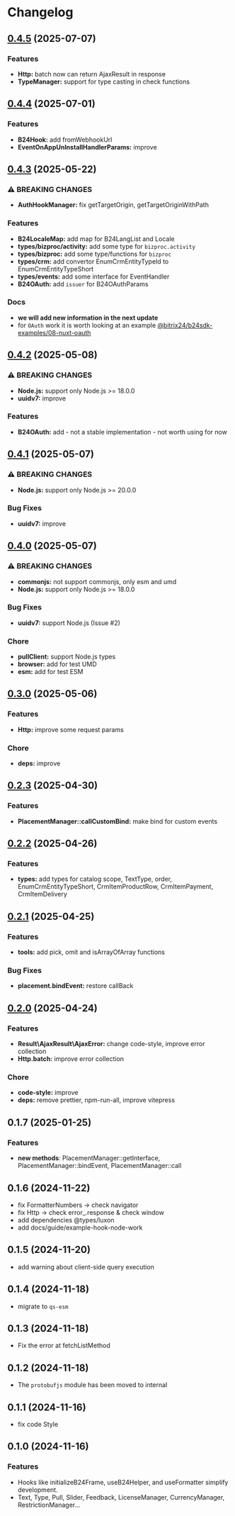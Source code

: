 # Changelog

## [0.4.5](https://github.com/bitrix24/b24jssdk/compare/v0.4.4...v0.4.5) (2025-07-07)

### Features
* **Http:** batch now can return AjaxResult in response
* **TypeManager:** support for type casting in check functions


## [0.4.4](https://github.com/bitrix24/b24jssdk/compare/v0.4.3...v0.4.4) (2025-07-01)

### Features

* **B24Hook:** add fromWebhookUrl
* **EventOnAppUnInstallHandlerParams:** improve

## [0.4.3](https://github.com/bitrix24/b24jssdk/compare/v0.4.2...v0.4.3) (2025-05-22)

### ⚠ BREAKING CHANGES
* **AuthHookManager:** fix getTargetOrigin, getTargetOriginWithPath

### Features

* **B24LocaleMap:** add map for B24LangList and Locale
* **types/bizproc/activity:** add some type for `bizproc.activity`
* **types/bizproc:** add some type/functions for `bizproc`
* **types/crm:** add convertor EnumCrmEntityTypeId to EnumCrmEntityTypeShort
* **types/events:** add some interface for EventHandler
* **B24OAuth:** add `issuer` for B24OAuthParams

### Docs

* **we will add new information in the next update**
* for `OAuth` work it is worth looking at an example [@bitrix24/b24sdk-examples/08-nuxt-oauth](https://github.com/bitrix24/b24sdk-examples/tree/main/js/08-nuxt-oauth)

## [0.4.2](https://github.com/bitrix24/b24jssdk/compare/v0.4.1...v0.4.2) (2025-05-08)

### ⚠ BREAKING CHANGES

* **Node.js:** support only Node.js >= 18.0.0
* **uuidv7:** improve

### Features

* **B24OAuth:** add - not a stable implementation - not worth using for now

## [0.4.1](https://github.com/bitrix24/b24jssdk/compare/v0.4.0...v0.4.1) (2025-05-07)

### ⚠ BREAKING CHANGES

* **Node.js:** support only Node.js >= 20.0.0

### Bug Fixes
* **uuidv7:** improve

## [0.4.0](https://github.com/bitrix24/b24jssdk/compare/v0.3.0...v0.4.0) (2025-05-07)

### ⚠ BREAKING CHANGES

* **commonjs:** not support commonjs, only esm and umd
* **Node.js:** support only Node.js >= 18.0.0

### Bug Fixes

* **uuidv7:** support Node.js (Issue #2)

### Chore
* **pullClient:** support Node.js types
* **browser:** add for test UMD
* **esm:** add for test ESM

## [0.3.0](https://github.com/bitrix24/b24jssdk/compare/v0.2.3...v0.3.0) (2025-05-06)

### Features

* **Http:** improve some request params

### Chore

* **deps:** improve

## [0.2.3](https://github.com/bitrix24/b24jssdk/compare/v0.2.2...v0.2.3) (2025-04-30)

### Features

* **PlacementManager::callCustomBind:** make bind for custom events

## [0.2.2](https://github.com/bitrix24/b24jssdk/compare/v0.2.1...v0.2.2) (2025-04-26)

### Features

* **types:** add types for catalog scope, TextType, order, EnumCrmEntityTypeShort, CrmItemProductRow, CrmItemPayment, CrmItemDelivery

## [0.2.1](https://github.com/bitrix24/b24jssdk/compare/v0.2.0...v0.2.1) (2025-04-25)

### Features

* **tools:** add pick, omit and isArrayOfArray functions

### Bug Fixes
* **placement.bindEvent:** restore callBack

## [0.2.0](https://github.com/bitrix24/b24jssdk/compare/v0.1.7...v0.2.0) (2025-04-24)

### Features

* **Result\AjaxResult\AjaxError:** change code-style, improve error collection
* **Http.batch:** improve error collection

### Chore

* **code-style:** improve
* **deps:** remove prettier, npm-run-all, improve vitepress

## 0.1.7 (2025-01-25)

### Features

* **new methods**: PlacementManager::getInterface, PlacementManager::bindEvent, PlacementManager::call

## 0.1.6 (2024-11-22)

- fix FormatterNumbers -> check navigator
- fix Http -> check error_.response & check window
- add dependencies @types/luxon
- add docs/guide/example-hook-node-work

## 0.1.5 (2024-11-20)

- add warning about client-side query execution

## 0.1.4 (2024-11-18)

- migrate to `qs-esm`

## 0.1.3 (2024-11-18)

- Fix the error at fetchListMethod

## 0.1.2 (2024-11-18)

- The `protobufjs` module has been moved to internal

## 0.1.1 (2024-11-16)

- fix code Style

## 0.1.0 (2024-11-16)

### Features

- Hooks like initializeB24Frame, useB24Helper, and useFormatter simplify development.
- Text, Type, Pull, Slider, Feedback, LicenseManager, CurrencyManager, RestrictionManager...
